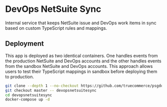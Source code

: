 # DevOps NetSuite Sync

Internal service that keeps NetSuite issue and DevOps work items in sync based on custom TypeScript rules and mappings.

## Deployment

This app is deployed as two identical containers. One handles events from the production NetSuite and DevOps accounts and the other handles events from the sandbox NetSuite and DevOps accounts. This approach allows users to test their TypeScript mappings in sandbox before deploying them to production.

```bash
git clone --depth 1 --no-checkout https://github.com/truecommerce/psgdockerstacks .
git checkout master -- devopsnetsuitesync
cd devopsnetsuitesync
docker-compose up -d
```
